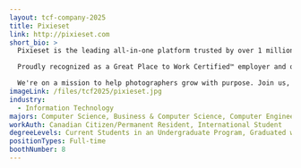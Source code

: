 ```yaml
---
layout: tcf-company-2025
title: Pixieset
link: http://pixieset.com
short_bio: >
  Pixieset is the leading all-in-one platform trusted by over 1 million photographers and creative professionals worldwide. We empower our users with a suite of tools, including photo client galleries, websites, online stores, and studio management software, all designed to simplify and elevate their business.

  Proudly recognized as a Great Place to Work Certified™ employer and one of Canada's Best Workplaces™, Pixieset offers a team-based and collaborative culture that fosters innovation, continuous learning, and personal growth.

  We're on a mission to help photographers grow with purpose. Join us, and be part of a team that's transforming the photography industry.
imageLink: /files/tcf2025/pixieset.jpg
industry:
  - Information Technology
majors: Computer Science, Business & Computer Science, Computer Engineering
workAuth: Canadian Citizen/Permanent Resident, International Student
degreeLevels: Current Students in an Undergraduate Program, Graduated with an Undergraduate Degree
positionTypes: Full-time
boothNumber: 8
---
```

